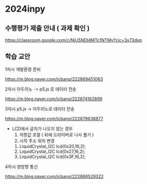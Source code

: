 # 2024inpy

## 수행평가 제출 안내 ( 과제 확인 )  

https://classroom.google.com/c/NjU5NDI4MTc1NTMy?cjc=3x73dxp

## 학습 교안 

1차시 개발환경 준비 

https://m.blog.naver.com/icbanq/222869451063

2차시 아두이노 -> p5.js 로 데이터 전송 

https://m.blog.naver.com/icbanq/222874162899

3차시 p5.js -> 아두이노로 데이터 전송 

https://m.blog.naver.com/icbanq/222879638877

* LCD에서 글자가 나오지 않는 경우
  1. 저항값 조절 ( 뒤에 드라이버로 나사 풀기 )
  2. 시작 주소 위치 변경
   1) LiquidCrystal_I2C lcd(0x20,16,2);
   2) LiquidCrystal_I2C lcd(0x27,16,2);
   3) LiquidCrystal_I2C lcd(0x3F,16,2); 


4차시 양방향 통신 

https://m.blog.naver.com/icbanq/222886529322
